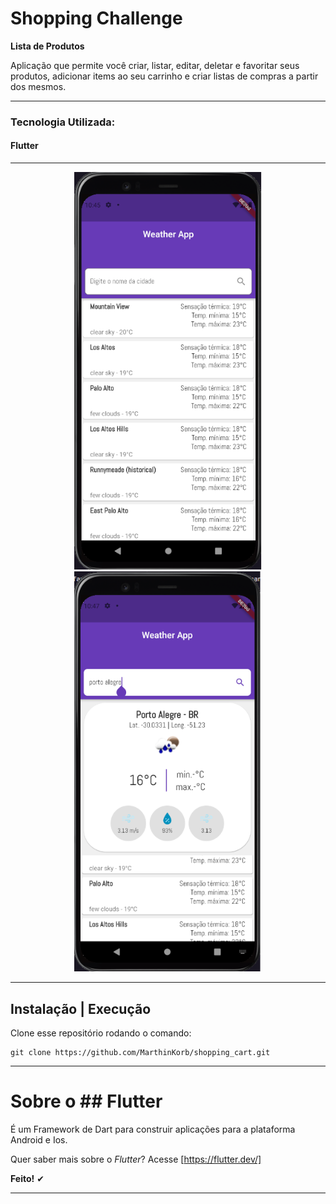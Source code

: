 # Shopping Challenge

**Lista de Produtos**

Aplicação que permite você criar, listar, editar, deletar e favoritar seus produtos, adicionar items ao seu carrinho e criar listas de compras a partir dos mesmos.

---

### Tecnologia Utilizada:

#### Flutter

---

<p align="center" border-radius="4px">
<img src=".github/exp1.png" width=300">
<img src=".github/exp2.png" width=300">
</p>

---

## Instalação | Execução

Clone esse repositório rodando o comando:

    git clone https://github.com/MarthinKorb/shopping_cart.git

---

# Sobre o ## Flutter

É um Framework de Dart para construir aplicações para a plataforma Android e Ios.

Quer saber mais sobre o _Flutter_? Acesse [https://flutter.dev/]

**Feito!** ✔

---
